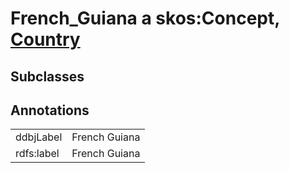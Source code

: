 # French_Guiana a skos:Concept, [Country](/0.1/Country)

## Subclasses

## Annotations

|||
|-----|-----|
|ddbjLabel|French Guiana|
|rdfs:label|French Guiana|

